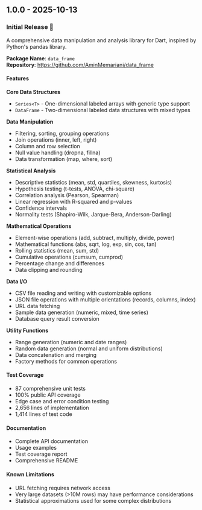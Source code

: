 ## 1.0.0 - 2025-10-13

### Initial Release 🎉

A comprehensive data manipulation and analysis library for Dart, inspired by Python's pandas library.

**Package Name**: `data_frame`  
**Repository**: https://github.com/AminMemariani/data_frame

#### Features

**Core Data Structures**
- `Series<T>` - One-dimensional labeled arrays with generic type support
- `DataFrame` - Two-dimensional labeled data structures with mixed types

**Data Manipulation**
- Filtering, sorting, grouping operations
- Join operations (inner, left, right)
- Column and row selection
- Null value handling (dropna, fillna)
- Data transformation (map, where, sort)

**Statistical Analysis**
- Descriptive statistics (mean, std, quartiles, skewness, kurtosis)
- Hypothesis testing (t-tests, ANOVA, chi-square)
- Correlation analysis (Pearson, Spearman)
- Linear regression with R-squared and p-values
- Confidence intervals
- Normality tests (Shapiro-Wilk, Jarque-Bera, Anderson-Darling)

**Mathematical Operations**
- Element-wise operations (add, subtract, multiply, divide, power)
- Mathematical functions (abs, sqrt, log, exp, sin, cos, tan)
- Rolling statistics (mean, sum, std)
- Cumulative operations (cumsum, cumprod)
- Percentage change and differences
- Data clipping and rounding

**Data I/O**
- CSV file reading and writing with customizable options
- JSON file operations with multiple orientations (records, columns, index)
- URL data fetching
- Sample data generation (numeric, mixed, time series)
- Database query result conversion

**Utility Functions**
- Range generation (numeric and date ranges)
- Random data generation (normal and uniform distributions)
- Data concatenation and merging
- Factory methods for common operations

#### Test Coverage
- 87 comprehensive unit tests
- 100% public API coverage
- Edge case and error condition testing
- 2,656 lines of implementation
- 1,414 lines of test code

#### Documentation
- Complete API documentation
- Usage examples
- Test coverage report
- Comprehensive README

#### Known Limitations
- URL fetching requires network access
- Very large datasets (>10M rows) may have performance considerations
- Statistical approximations used for some complex distributions
